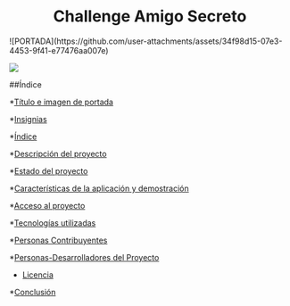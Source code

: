 <h1 align="center"> Challenge Amigo Secreto </h1>
![PORTADA](https://github.com/user-attachments/assets/34f98d15-07e3-4453-9f41-e77476aa007e)
<p align="left">
   <img src="https://img.shields.io/badge/STATUS-COMPLETADO-green">
   </p>
   ##Índice

*[Título e imagen de portada](#Título-e-imagen-de-portada)

*[Insignias](#insignias)

*[Índice](#índice)

*[Descripción del proyecto](#descripción-del-proyecto)

*[Estado del proyecto](#Estado-del-proyecto)

*[Características de la aplicación y demostración](#Características-de-la-aplicación-y-demostración)

*[Acceso al proyecto](#acceso-proyecto)

*[Tecnologías utilizadas](#tecnologías-utilizadas)

*[Personas Contribuyentes](#personas-contribuyentes)

*[Personas-Desarrolladores del Proyecto](#personas-desarrolladores)

* [Licencia](#licencia)

*[Conclusión](#conclusión)
